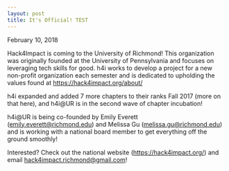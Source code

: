 ```yaml
---
layout: post
title: It's Official! TEST
---
```


February 10, 2018

Hack4Impact is coming to the University of Richmond! This organization was originally founded at the University of Pennsylvania and focuses on leveraging tech skills for good. h4i works to develop a project for a new non-profit organization each semester and is dedicated to upholding the values found at https://hack4impact.org/about/

h4i expanded and added 7 more chapters to their ranks Fall 2017 (more on that here), and h4i@UR is in the second wave of chapter incubation!

h4i@UR is being co-founded by Emily Everett (emily.everett@richmond.edu) and Melissa Gu (melissa.gu@richmond.edu) and is working with a national board member to get everything off the ground smoothly!

Interested? Check out the national website (https://hack4impact.org/) and email hack4impact.richmond@gmail.com!


